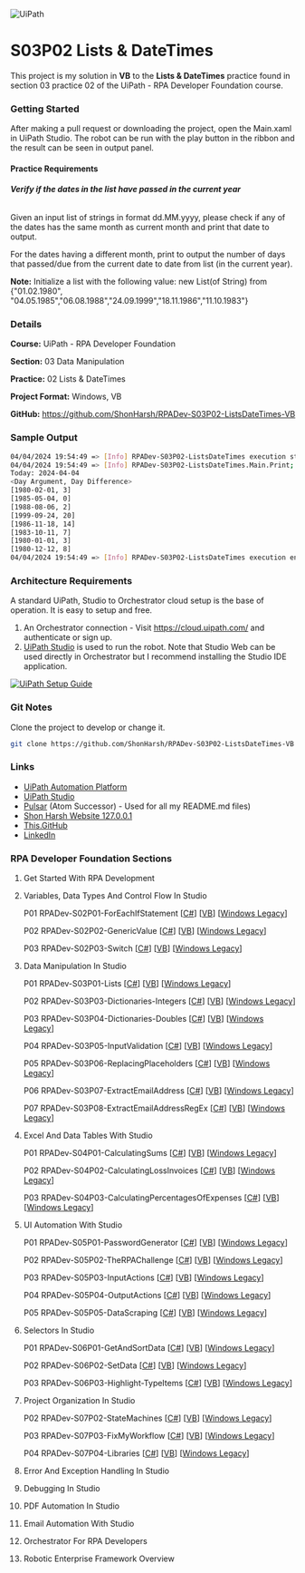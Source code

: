![UiPath](https://shonharsh.github.io/curriculum-vitae/images/banner-uipath.png)

# S03P02 Lists & DateTimes

This project is my solution in **VB** to the **Lists & DateTimes** practice found in section 03 practice 02 of the UiPath - RPA Developer Foundation course.

### Getting Started

After making a pull request or downloading the project, open the Main.xaml in UiPath Studio.  The robot can be run with the play button in the ribbon and the result can be seen in output panel.

#### Practice Requirements

###### **Verify if the dates in the list have passed in the current year**

Given an input list of strings in format dd.MM.yyyy, please check if any of the dates has the same month as current month and print that date to output.

 For the dates having a different month, print to output the number of days that passed/due from the current date to date from list (in the current year).

**Note:** Initialize a list with the following value: new List(of String) from {"01.02.1980", "04.05.1985","06.08.1988","24.09.1999","18.11.1986","11.10.1983"}

### Details

**Course:** UiPath - RPA Developer Foundation

**Section:** 03 Data Manipulation

**Practice:** 02 Lists & DateTimes

**Project Format:** Windows, VB

**GitHub:** https://github.com/ShonHarsh/RPADev-S03P02-ListsDateTimes-VB

### Sample Output

```sh
04/04/2024 19:54:49 => [Info] RPADev-S03P02-ListsDateTimes execution started
04/04/2024 19:54:49 => [Info] RPADev-S03P02-ListsDateTimes.Main.Print;
Today: 2024-04-04
<Day Argument, Day Difference>
[1980-02-01, 3]
[1985-05-04, 0]
[1988-08-06, 2]
[1999-09-24, 20]
[1986-11-18, 14]
[1983-10-11, 7]
[1980-01-01, 3]
[1980-12-12, 8]
04/04/2024 19:54:49 => [Info] RPADev-S03P02-ListsDateTimes execution ended in: 00:00:00
```

### Architecture Requirements

A standard UiPath, Studio to Orchestrator cloud setup is the base of operation.  It is easy to setup and free.
1. An Orchestrator connection - Visit https://cloud.uipath.com/ and authenticate or sign up.
2. [UiPath Studio](https://www.uipath.com/product/studio) is used to run the robot.  Note that Studio Web can be used directly in Orchestrator but I recommend installing the Studio IDE application.

[![UiPath Setup Guide](https://shonharsh.github.io/curriculum-vitae/images/Title-UiPath-Setup-Guide.png)](https://github.com/ShonHarsh/UiPath-SetupGuide)

### Git Notes

Clone the project to develop or change it.

```sh
git clone https://github.com/ShonHarsh/RPADev-S03P02-ListsDateTimes-VB
```

### Links
- [UiPath Automation Platform](https://www.uipath.com/)
- [UiPath Studio](https://www.uipath.com/product/studio)- [Pulsar](https://pulsar-edit.dev/) (Atom Successor) - Used for all my README.md files)
- [Shon Harsh Website 127.0.0.1](https://shonharsh.github.io/curriculum-vitae/index.html)
- [This.GitHub](https://github.com/shonharsh)
- [LinkedIn](https://www.linkedin.com/in/shonharsh/)

### RPA Developer Foundation Sections

1. Get Started With RPA Development

2. Variables, Data Types And Control Flow In Studio

   P01 RPADev-S02P01-ForEachIfStatement [[C#](https://github.com/ShonHarsh/RPADev-S02P01-ForEachIfStatement)] [[VB](https://github.com/ShonHarsh/RPADev-S02P01-ForEachIfStatement-VB)] [[Windows Legacy](https://github.com/ShonHarsh/RPADev-S02P01-ForEachIfStatement-WindowsLegacy)]

   P02 RPADev-S02P02-GenericValue [[C#](https://github.com/ShonHarsh/RPADev-S02P02-GenericValue)] [[VB](https://github.com/ShonHarsh/RPADev-S02P02-GenericValue-VB)] [[Windows Legacy](https://github.com/ShonHarsh/RPADev-S02P02-GenericValue-WindowsLegacy)]

   P03 RPADev-S02P03-Switch [[C#](https://github.com/ShonHarsh/RPADev-S02P03-Switch)] [[VB](https://github.com/ShonHarsh/RPADev-S02P03-Switch-VB)] [[Windows Legacy](https://github.com/ShonHarsh/RPADev-S02P03-Switch-WindowsLegacy)]

3. Data Manipulation In Studio

   P01 RPADev-S03P01-Lists [[C#](https://github.com/ShonHarsh/RPADev-S03P01-Lists)] [[VB](https://github.com/ShonHarsh/RPADev-S03P01-Lists-VB)] [[Windows Legacy](https://github.com/ShonHarsh/RPADev-S03P01-Lists-WindowsLegacy)]

   P02 RPADev-S03P03-Dictionaries-Integers [[C#](https://github.com/ShonHarsh/RPADev-S03P03-Dictionaries-Integers)] [[VB](https://github.com/ShonHarsh/RPADev-S03P03-Dictionaries-Integers-VB)] [[Windows Legacy](https://github.com/ShonHarsh/RPADev-S03P03-Dictionaries-Integers-WindowsLegacy)]

   P03 RPADev-S03P04-Dictionaries-Doubles [[C#](https://github.com/ShonHarsh/RPADev-S03P04-Dictionaries-Doubles)] [[VB](https://github.com/ShonHarsh/RPADev-S03P04-Dictionaries-Doubles-VB)] [[Windows Legacy](https://github.com/ShonHarsh/RPADev-S03P04-Dictionaries-Doubles-WindowsLegacy)]

   P04 RPADev-S03P05-InputValidation [[C#](https://github.com/ShonHarsh/RPADev-S03P05-InputValidation)] [[VB](https://github.com/ShonHarsh/RPADev-S03P05-InputValidation-VB)] [[Windows Legacy](https://github.com/ShonHarsh/RPADev-S03P05-InputValidation-WindowsLegacy)]

   P05 RPADev-S03P06-ReplacingPlaceholders [[C#](https://github.com/ShonHarsh/RPADev-S03P06-ReplacingPlaceholders)] [[VB](https://github.com/ShonHarsh/RPADev-S03P06-ReplacingPlaceholders-VB)] [[Windows Legacy](https://github.com/ShonHarsh/RPADev-S03P06-ReplacingPlaceholders-WindowsLegacy)]

   P06 RPADev-S03P07-ExtractEmailAddress [[C#](https://github.com/ShonHarsh/RPADev-S03P07-ExtractEmailAddress)] [[VB](https://github.com/ShonHarsh/RPADev-S03P07-ExtractEmailAddress-VB)] [[Windows Legacy](https://github.com/ShonHarsh/RPADev-S03P07-ExtractEmailAddress-WindowsLegacy)]

   P07 RPADev-S03P08-ExtractEmailAddressRegEx [[C#](https://github.com/ShonHarsh/RPADev-S03P08-ExtractEmailAddressRegEx)] [[VB](https://github.com/ShonHarsh/RPADev-S03P08-ExtractEmailAddressRegEx-VB)] [[Windows Legacy](https://github.com/ShonHarsh/RPADev-S03P08-ExtractEmailAddressRegEx-WindowsLegacy)]

4. Excel And Data Tables With Studio

   P01 RPADev-S04P01-CalculatingSums [[C#](https://github.com/ShonHarsh/RPADev-S04P01-CalculatingSums)] [[VB](https://github.com/ShonHarsh/RPADev-S04P01-CalculatingSums-VB)] [[Windows Legacy](https://github.com/ShonHarsh/RPADev-S04P01-CalculatingSums-WindowsLegacy)]

   P02 RPADev-S04P02-CalculatingLossInvoices [[C#](https://github.com/ShonHarsh/RPADev-S04P02-CalculatingLossInvoices)] [[VB](https://github.com/ShonHarsh/RPADev-S04P02-CalculatingLossInvoices-VB)] [[Windows Legacy](https://github.com/ShonHarsh/RPADev-S04P02-CalculatingLossInvoices-WindowsLegacy)]

   P03 RPADev-S04P03-CalculatingPercentagesOfExpenses [[C#](https://github.com/ShonHarsh/RPADev-S04P03-CalculatingPercentagesOfExpenses)] [[VB](https://github.com/ShonHarsh/RPADev-S04P03-CalculatingPercentagesOfExpenses-VB)] [[Windows Legacy](https://github.com/ShonHarsh/RPADev-S04P03-CalculatingPercentagesOfExpenses-WindowsLegacy)]

5. UI Automation With Studio

   P01 RPADev-S05P01-PasswordGenerator [[C#](https://github.com/ShonHarsh/RPADev-S05P01-PasswordGenerator)] [[VB](https://github.com/ShonHarsh/RPADev-S05P01-PasswordGenerator-VB)] [[Windows Legacy](https://github.com/ShonHarsh/RPADev-S05P01-PasswordGenerator-WindowsLegacy)]

   P02 RPADev-S05P02-TheRPAChallenge [[C#](https://github.com/ShonHarsh/RPADev-S05P02-TheRPAChallenge)] [[VB](https://github.com/ShonHarsh/RPADev-S05P02-TheRPAChallenge-VB)] [[Windows Legacy](https://github.com/ShonHarsh/RPADev-S05P02-TheRPAChallenge-WindowsLegacy)]

   P03 RPADev-S05P03-InputActions [[C#](https://github.com/ShonHarsh/RPADev-S05P03-InputActions)] [[VB](https://github.com/ShonHarsh/RPADev-S05P03-InputActions-VB)] [[Windows Legacy](https://github.com/ShonHarsh/RPADev-S05P03-InputActions-WindowsLegacy)]

   P04 RPADev-S05P04-OutputActions [[C#](https://github.com/ShonHarsh/RPADev-S05P04-OutputActions)] [[VB](https://github.com/ShonHarsh/RPADev-S05P04-OutputActions-VB)] [[Windows Legacy](https://github.com/ShonHarsh/RPADev-S05P04-OutputActions-WindowsLegacy)]

   P05 RPADev-S05P05-DataScraping [[C#](https://github.com/ShonHarsh/RPADev-S05P05-DataScraping)] [[VB](https://github.com/ShonHarsh/RPADev-S05P05-DataScraping-VB)] [[Windows Legacy](https://github.com/ShonHarsh/RPADev-S05P05-DataScraping-WindowsLegacy)]

6. Selectors In Studio

   P01 RPADev-S06P01-GetAndSortData [[C#](https://github.com/ShonHarsh/RPADev-S06P01-GetAndSortData)] [[VB](https://github.com/ShonHarsh/RPADev-S06P01-GetAndSortData-VB)] [[Windows Legacy](https://github.com/ShonHarsh/RPADev-S06P01-GetAndSortData-WindowsLegacy)]

   P02 RPADev-S06P02-SetData [[C#](https://github.com/ShonHarsh/RPADev-S06P02-SetData)] [[VB](https://github.com/ShonHarsh/RPADev-S06P02-SetData-VB)] [[Windows Legacy](https://github.com/ShonHarsh/RPADev-S06P02-SetData-WindowsLegacy)]

   P03 RPADev-S06P03-Highlight-TypeItems [[C#](https://github.com/ShonHarsh/RPADev-S06P03-Highlight-TypeItems)] [[VB](https://github.com/ShonHarsh/RPADev-S06P03-Highlight-TypeItems-VB)] [[Windows Legacy](https://github.com/ShonHarsh/RPADev-S06P03-Highlight-TypeItems-WindowsLegacy)]

7. Project Organization In Studio

   P02 RPADev-S07P02-StateMachines [[C#](https://github.com/ShonHarsh/RPADev-S07P02-StateMachines)] [[VB](https://github.com/ShonHarsh/RPADev-S07P02-StateMachines-VB)] [[Windows Legacy](https://github.com/ShonHarsh/RPADev-S07P02-StateMachines-WindowsLegacy)]

   P03 RPADev-S07P03-FixMyWorkflow [[C#](https://github.com/ShonHarsh/RPADev-S07P03-FixMyWorkflow)] [[VB](https://github.com/ShonHarsh/RPADev-S07P03-FixMyWorkflow-VB)] [[Windows Legacy](https://github.com/ShonHarsh/RPADev-S07P03-FixMyWorkflow-WindowsLegacy)]

   P04 RPADev-S07P04-Libraries [[C#](https://github.com/ShonHarsh/RPADev-S07P04-Libraries)] [[VB](https://github.com/ShonHarsh/RPADev-S07P04-Libraries-VB)] [[Windows Legacy](https://github.com/ShonHarsh/RPADev-S07P04-Libraries-WindowsLegacy)]

8. Error And Exception Handling In Studio

9. Debugging In Studio

10. PDF Automation In Studio

11. Email Automation With Studio

12. Orchestrator For RPA Developers

13. Robotic Enterprise Framework Overview
